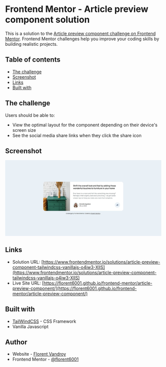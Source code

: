 # Frontend Mentor - Article preview component solution

This is a solution to the [Article preview component challenge on Frontend Mentor](https://www.frontendmentor.io/challenges/article-preview-component-dYBN_pYFT). Frontend Mentor challenges help you improve your coding skills by building realistic projects. 

## Table of contents

- [The challenge](#the-challenge)
- [Screenshot](#screenshot)
- [Links](#links)
- [Built with](#built-with)


## The challenge

Users should be able to:

- View the optimal layout for the component depending on their device's screen size
- See the social media share links when they click the share icon

## Screenshot

![](./screenshot.jpg)


## Links

- Solution URL: [https://www.frontendmentor.io/solutions/article-preview-component-tailwindcss-vanillajs-o4iw3-XllS](https://www.frontendmentor.io/solutions/article-preview-component-tailwindcss-vanillajs-o4iw3-XllS)
- Live Site URL: [https://florent6001.github.io/frontend-mentor/article-preview-component/](https://florent6001.github.io/frontend-mentor/article-preview-component/)

## Built with

- [TailWindCSS](https://tailwindcss.com/) - CSS Framework
- Vanilla Javascript


## Author

- Website - [Florent Vandroy](https://www.florent-vandroy.fr)
- Frontend Mentor - [@florent6001](https://www.frontendmentor.io/profile/florent6001)